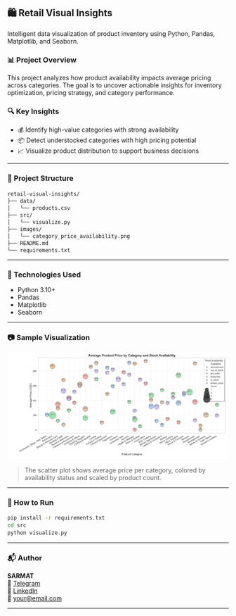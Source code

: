 ## 🛍️ Retail Visual Insights

Intelligent data visualization of product inventory using Python, Pandas, Matplotlib, and Seaborn.

### 📊 Project Overview

This project analyzes how product availability impacts average pricing across categories. The goal is to uncover actionable insights for inventory optimization, pricing strategy, and category performance.

### 🔍 Key Insights

- 💰 Identify high-value categories with strong availability
- 📦 Detect understocked categories with high pricing potential
- 📈 Visualize product distribution to support business decisions

---

### 📁 Project Structure

```
retail-visual-insights/
├── data/
│   └── products.csv
├── src/
│   └── visualize.py
├── images/
│   └── category_price_availability.png
├── README.md
└── requirements.txt
```

---

### 🧪 Technologies Used

- Python 3.10+
- Pandas
- Matplotlib
- Seaborn

---

### 📷 Sample Visualization

![category_price_availability](images/category_price_availability.png)

> The scatter plot shows average price per category, colored by availability status and scaled by product count.

---

### 🚀 How to Run

```bash
pip install -r requirements.txt
cd src
python visualize.py
```

---

### 📬 Author

**SARMAT**  
🔗 [Telegram](https://t.me/your_username)  
🔗 [LinkedIn](https://linkedin.com/in/your-profile)  
📧 your@email.com

---

